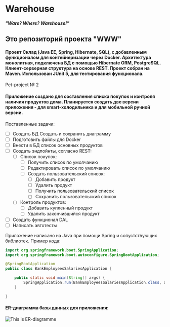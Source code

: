# Warehouse
#### *"Ware? Where? Warehouse!"*


## Это репозиторий проекта "WWW"
#### Проект Склад (Java EE, Spring, Hibernate, SQL), с добавленным функционалом для контейнеризации через Docker. Архитектура монолитная, подключена БД с помощью Hibernate ORM, PostgreSQL. Клиент-серверная структура на основе REST. Проект собран на Maven. Использован JUnit 5, для тестирования функционала.

Pet-project № 2
#### Приложение создано для составления списка покупок и контроля наличия продуктов дома. Планируется создать две версии приложения - для smart-холодильника и для мобильной ручной версии.

Поставленные задачи:
- [ ] Создать БД Создать и сохранить диаграмму <!-- подкрутить app.prop-->
- [ ] Подготовить файлы для Docker <!-- подкрутить app.prop-->
- [ ] Внести в БД список основных продуктов
- [ ] Создать эндпойнты, согласно REST:
	- [ ] Список покупок:
		- [ ] Получить список по умолчанию <!-- /shoppinglist/GET -->
		- [ ] Редактировать список по умолчанию <!-- /shoppinglist/PATCH -->
		- [ ] Создать пользовательский список:
			- [ ] Добавить продукт <!-- /shoppinglist/custom/productId/POST -->
			- [ ] Удалить продукт <!-- /shoppinglist/custom/productId/DELETE -->
			- [ ] Получить пользовательский список <!-- /shoppinglist/custom/listId/GET -->
			- [ ] Сохранить пользовательский список <!-- /shoppinglist/custom/listId/POST -->
	- [ ] Контроль продуктов:
		- [ ] Добавить купленный продукт <!-- /controlproducts/productId/POST -->
		- [ ] Удалить закончившийся продукт <!-- /controlproducts/productId/DELETE -->
- [ ] Создать функционал DAL
- [ ] Написать автотесты

Приложение написано на Java при помощи Spring и сопустствующих библиотек. Пример кода:

```java
import org.springframework.boot.SpringApplication;
import org.springframework.boot.autoconfigure.SpringBootApplication;

@SpringBootApplication
public class BankEmployeesSalariesApplication {

    public static void main(String[] args) {
        SpringApplication.run(BankEmployeesSalariesApplication.class, args);
    }

}
```

#### ER-диаграмма базы данных для приложения:

![This is ER-diagramme](warehouse-db.png)

<!-- #### Примеры запросов к базе данных:

Получаем наименование жанров по названиям фильмов:
```
SELECT f.name,
	   g.name
FROM film AS f
JOIN genre AS g ON g.genre_id=f.genre_id 
```
Получаем названия фильмов с рейтингом:
```
SELECT f.name,
	   r.name
FROM film AS f
JOIN rate AS r ON r.rate_id=f.rate_id
```
Получаем количество лайков у фильмов:
```
SELECT f.name,
	   COUNT(l.user_id)
FROM film AS f
JOIN like AS l ON l.film_id=f.film_id
GROUP BY f.name
```
Получаем фильмы, которые нравятся Васе:
```
SELECT u.name,
	   f.name
FROM film AS f
JOIN like AS l ON l.film_id=f.film_id 
JOIN user AS u ON l.user_id=u.user_id
WHERE u.name = 'Vasya'
GROUP BY user_name
```
Получаем пользователей, которым нравится фильм Дюна:
```
SELECT u.name
FROM user AS u
JOIN like AS l ON l.user_id=f.user_id 
JOIN film AS f ON f.film_id=l.film_id
WHERE f.name = 'Dune'
```
Получаем друзей Васи:
```
SELECT f.name
FROM user AS u
JOIN friendly_status AS fs u.user_id=fs.user_id
JOIN friend AS f ON fs.user_id=f.friend_id
WHERE user_name='Vasya'
``` -->
